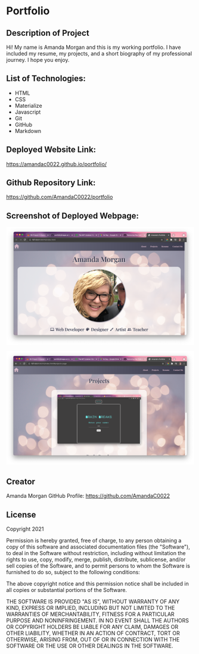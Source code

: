 # Portfolio

## Description of Project 
Hi! My name is Amanda Morgan and this is my working portfolio. I have included my resume, my projects, and a short biography of my professional journey. I hope you enjoy. 

## List of Technologies: 
- HTML
- CSS
- Materialize 
- Javascript 
- Git 
- GitHub 
- Markdown 

## Deployed Website Link: 
https://amandac0022.github.io/portfolio/

## Github Repository Link: 
https://github.com/AmandaC0022/portfolio

## Screenshot of Deployed Webpage: 
![Home Screen](/images/portfolio-home.png)

![Projects Screen](/images/portfolio-projects.png)

## Creator 
Amanda Morgan GitHub Profile: https://github.com/AmandaC0022

## License 
Copyright 2021

Permission is hereby granted, free of charge, to any person obtaining a copy of this software and associated documentation files (the "Software"), to deal in the Software without restriction, including without limitation the rights to use, copy, modify, merge, publish, distribute, sublicense, and/or sell copies of the Software, and to permit persons to whom the Software is furnished to do so, subject to the following conditions:

The above copyright notice and this permission notice shall be included in all copies or substantial portions of the Software.

THE SOFTWARE IS PROVIDED "AS IS", WITHOUT WARRANTY OF ANY KIND, EXPRESS OR IMPLIED, INCLUDING BUT NOT LIMITED TO THE WARRANTIES OF MERCHANTABILITY, FITNESS FOR A PARTICULAR PURPOSE AND NONINFRINGEMENT. IN NO EVENT SHALL THE AUTHORS OR COPYRIGHT HOLDERS BE LIABLE FOR ANY CLAIM, DAMAGES OR OTHER LIABILITY, WHETHER IN AN ACTION OF CONTRACT, TORT OR OTHERWISE, ARISING FROM, OUT OF OR IN CONNECTION WITH THE SOFTWARE OR THE USE OR OTHER DEALINGS IN THE SOFTWARE.
